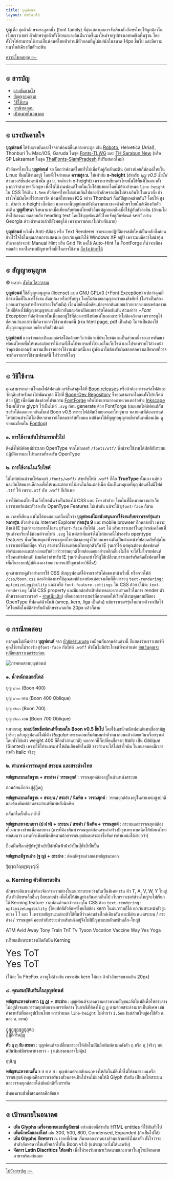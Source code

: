 ```yaml
---
title: บุญฟอนต์
layout: default
---
```


<a id="description"></a>
**บุญ** คือ ชุดตัวอักษรตระกูลหนึ่ง (font family) ที่มุ่งแสดงผลการจัดเรียงตัวอักษรไทยให้ถูกต้องในเว็บบราวเซอร์ ตัวอักษรทุกตัวทั้งไทยและละตินนั้นวาดขึ้นมาใหม่จากรูปทรงเลขาคณิตพื้นฐาน โดยตั้งใจให้สามารถใช้งานเป็นฟอนต์ไทยตัวอ่านมีหัวกลมที่ดูไม่แย่นักในขนาด 14px ขึ้นไป และมีความหนาใกล้เคียงกับตัวละติน

<p id="download"><a href="https://github.com/sungsit/boon/releases">ดาวน์โหลดบุญ &#x0E5B;</a></p>

<hr>

<a id="topic"></a>
## &#x0E4F; สารบัญ

- [แรงบันดาลใจ](#inspiration)
- [สัญญาอนุญาต](#license)
- [วิธีใช้งาน](#usage)
- [กรณีทดสอบ](#test-cases)
- [เป้าหมายในอนาคต](#milestones)

<hr>

<a id="inspiration"></a>
## &#x0E4F; แรงบันดาลใจ

**บุญฟอนต์** ได้รับแรงบันดาลใจจากฟอนต์อื่นหลายตระกูล เช่น [Roboto](http://developer.android.com/design/style/typography.html), Helvetica (Arial), Thonburi ใน Mac/iOS, Garuda ในชุด [Fonts-TLWG](http://linux.thai.net/projects/fonts-tlwg) และ [TH Sarabun New](http://www.f0nt.com/release/th-sarabun-new/) (หรือ SP Laksaman ในชุด [ThaiFonts-SiamPradesh](http://linux.thai.net/projects/thaifonts-siampradesh) ที่ปรับสเกลใหม่)

ตัวอักษรไทยใน **บุญฟอนต์** จะเล็กกว่าฟอนต์ไทยทั่วไปเมื่อจับคู่กับตัวละติน (อย่างน้อยก็ฟอนต์ไทยใน Linux ที่ผมใช้งานอยู่) โดยตั้งใจกำหนด **ความสูง บ.** ให้เท่ากับ **x-height** (สำหรับ *บุญ v0.5 ขึ้นไป* ส่วนเวอร์ชั่นก่อนหน้านั้น สูง บ. จะต่ำกว่า x-height) เพราะการเขียนคำไทยนั้นใช้พื้นที่ในแนวตั้งมากกว่าคำภาษาอังกฤษ เพื่อให้ใช้งานฟอนต์ไทยในเว็บได้สบายตาโดยไม่ต้องกำหนด `line-height` ใน CSS ให้เกิน `1.5em` ตัวอักษรไทยไม่แน่นเกินไปและตัวอักษรละตินไม่ห่างเกินไปในแนวตั้ง ถ้าเข้าใจไม่ผิดโดยใช้สายตาวัด ฟอนต์ไทยของ iOS อย่าง Thonburi ก็แก้ปัญหาคล้ายกัน? โดยให้ สูง บ. ต่ำกว่า x-height เล็กน้อย นอกจากนี้บุญฟอนต์ยังมีความหนาของตัวอักษรไทยใกล้เคียงกับตัวละติน **บุญตัวหนา** จึงหนามากเมื่อเทียบกับฟอนต์ไทยตัวอื่นแต่ดูกลมกลืมเมื่อใช้คู่กับตัวละติน (ถ้าผมไม่คิดไปเองนะ ทดสอบกับ heading text โดยใช้บุญฟอนต์ตัวไทยจับคู่กับฟอนต์ serif อย่าง Georgia ด้วยตัวหนาแล้วก็ยังพอดูได้ เพราะความหนาไม่ต่างกันมาก)

**บุญฟอนต์** หวังพึ่ง Anti-Alias หรือ Text Renderer จากระบบปฏิบัติการสมัยใหม่เป็นหลักซึ่งค่อนข้างไว้ใจได้ในคุณภาพการแสดงผล (ยกเว้นคุณยังใช้ Windows XP อยู่!) เพราะผมคิดว่าไม่น่าคุ้มกับเวลาถ้าจะทำ Manual Hint หรือ Grid Fit แค่ใช้ Auto-Hint ใน FontForge ก็น่าจะเพียงพอแล้ว หากใครพบปัญหาหรือบั๊กในการใช้งาน [ก็แจ้งเข้ามาได้](https://github.com/sungsit/boon/issues)

<hr>

<a id="license"></a>
## &#x0E4F; สัญญาอนุญาต

&copy; ๒๕๕๖ [สังศิต ไสววรรณ](http://sungsit.com/)

**บุญฟอนต์** ใช้สัญญาอนุญาต (license) แบบ [GNU GPLv3 (+Font Exception)](http://www.gnu.org/licenses/gpl.html) แปลว่าคุณมีอิสระเต็มที่ในการใช้งาน ดัดแปลง หรือปรับปรุง โดยไม่ต้องขออนุญาตเจ้าของลิขสิทธิ์ (ไม่จำเป็นต้องบอกผมว่าคุณทำหรือจะทำอะไรกับมัน) เงื่อนไขคือเมื่อดัดแปลงจากต้นแบบแล้วอยากจะเผยแพร่ผลงานใหม่ก็ต้องใช้สัญญาอนุญาตแบบเดียวกันและต้องเปิดเผยซอร์สโค้ดเช่นกัน ส่วนคำว่า *+Font Exception* ที่ต่อท้ายมานั้นเพื่อบอกผู้ใช้ที่ต้องการฝังฟอนต์ในเอกสารว่าไม่ต้องกังวล เพราะระบุไว้ชัดเจนว่าเอกสารที่เกิดจากการใช้งานฟอนต์นี้ (เช่น html page, pdf เป็นต้น) ไม่จำเป็นต้องใช้สัญญาอนุญาตแบบเดียวกับตัวฟอนต์

**บุญฟอนต์** แจกจ่ายและเปิดเผยซอร์สโค้ดด้วยหวังว่ามันจะมีประโยชน์และเป็นส่วนหนึ่งของการพัฒนาฟอนต์ไทยเพื่อให้เหมาะต่อการใช้งานทั้งในโปรแกรมทั่วไปและในเว็บไซต์ และโปรดทราบไว้ล่วงหน้าว่าคุณต้องยอมรับความเสี่ยงจากการใช้งานฟอนต์นี้เอง ผู้พัฒนาไม่ต้องรับผิดชอบต่อความเสียหายที่อาจจะเกิดจากการใช้งานฟอนต์นี้ ไม่ว่ากรณีใดๆ

<hr>

<a id="usage"></a>
## &#x0E4F; วิธีใช้งาน

คุณสามารถดาวน์โหลดไฟล์ฟอนต์เวอร์ชั่นล่าสุดได้ที่ [Boon releases](https://github.com/sungsit/boon/releases) หรือถ้าต้องการซอร์สไฟล์และวัตถุดิบสำหรับเอาไปพัฒนาต่อ ก็ไปที่ [Boon-Dev Repository](https://github.com/sungsit/boon-dev) ซึ่งคุณสามารถโคลนทั้งโปรเจ็คต์ด้วย [Git](http://git-scm.com/) เพื่อดัดแปลงด้วยโปรแกรม [FontForge](http://fontforge.org/) หรือโปรแกรมวาดภาพเวคเตอร์อย่าง [Inkscape](http://inkscape.org/) ซึ่งผมใช้วาด glyph ไว้เป็นไฟล์ `.svg` ก่อน generate ด้วย FontForge (ผมแยกไฟล์ฟอนต์กับซอร์สโค้ดออกจากกันตั้งแต่ Boon v0.5 เพราะไฟล์มันเริ่มเยอะและใหญ่มาก หลายคนที่ต้องการแค่ไฟล์ฟอนต์จะได้ไม่เสียเวลาดาวน์โหลดซอร์สทั้งหมด แต่ยังคงใช้สัญญาอนุญาตเดียวกันเหมือนเดิม ดูรายละเอียดใน [Fontlog](/FONTLOG.html))
    
### ๑. การใช้งานกับโปรแกรมทั่วไป

ติดตั้งไฟล์ฟอนต์ประเภท OpenType จากโฟลเดอร์ `/fonts/otf/` ซึ่งน่าจะใช้งานได้ปกติกับระบบปฏิบัติการและโปรแกรมที่รองรับ OpenType

### ๒. การใช้งานในเว็บไซต์

ใช้ไฟล์ฟอนต์จากโฟลเดอร์ `/fonts/woff/` สำหรับไฟล์ `.woff` ก็คือ **TrueType** นั่นเอง แต่ห่อและบีบให้ขนาดเล็กลงเพื่อให้เหมาะต่อการใช้งานในอินเตอร์เน็ต นั่นเป็นเหตุผลที่บุญฟอนต์ไม่มีไฟล์ `.ttf` ให้ เพราะ`.otf` กับ `.woff` ก็เกินพอ

การใช้ฟอนต์ไทยในเว็บไซต์นั้นจำเป็นต้องใช้ CSS และ *โชค* เข้าช่วย โชคในที่นี้หมายความว่าเว็บบราวเซอร์แต่ละตัวรองรับ OpenType Features ไม่เท่ากัน แม้จะใช้ `@font-face` ก็ตาม

ณ เวลาที่เขียน แม้ไม่ได้ทดสอบแต่ก็แน่ใจว่า  **บุญฟอนต์ไม่สนับสนุนการใช้งานกับบราวเซอร์รุ่นเก่าหลายรุ่น** ตัวอย่างเช่น  Internet Explorer **ก่อนรุ่น 9** และ mobile browser อีกหลายตัว เพราะถึงแม้ IE รุ่นเก่าจะสามารถใช้งาน `@font-face` กับไฟล์ `.eot` ได้ หรือบราวเซอร์ในอุปกรณ์เคลื่อนที่รุ่นเก่าจะเรียกใช้ฟอนต์จากไฟล์ `.svg` ได้ แต่เท่าที่ผมจำได้ไฟล์พวกนี้ไม่รองรับ opentype features นั่นเป็นเหตุผลที่วรรณยุกต์ไทยต้องลอยสูงไว้ก่อนเพราะมันเป็นตำแหน่งที่ปลอดภัยที่สุดในบราวเซอร์ที่แย่ที่สุด จริงๆ สามารถใช้งานฟอนต์ไทยทุกตัวกับ IE รุ่นเก่าได้ แต่คุณต้องแปลงฟอนต์ฟอร์แมตเองและต้องยอมรับด้วยว่าวรรณยุกต์ไทยต้องลอยอย่างหลีกเลี่ยงไม่ได้  จะได้ไม่โกรธฟอนต์หรือคนทำฟอนต์! (ผมคิดว่าสำหรับ IE รุ่นเก่านั้นแนะนำให้ผู้ใช้เปลี่ยนบราวเซอร์หรือติดตั้งฟอนต์ไทยเพิ่มในระบบปฏิบัติเองคงง่ายกว่าการแก้ปัญหาด้วยวิธีอื่น!)

คุณสามารถดูตัวอย่างการใช้ CSS กับบุญฟอนต์ได้จากซอร์สโค้ดของหน้าเว็บนี้ หรือจากไฟล์ `/css/boon.css` และถ้าต้องการใช้คุณสมบัติของฟอนต์อย่างเต็มที่ก็ควรระบุ `text-rendering: optimizeLegibility` และ/หรือ `font-feature-settings` ใน CSS ด้วย (โน้ต: `text-rendering` ไม่ใช่ CSS property และมีผลต่อประสิทธิภาพและความรวดเร็วในการ render ตัวอักษรของบราวเซอร์ - [อ่านเพิ่มเติม](https://developer.mozilla.org/en-US/docs/Web/CSS/text-rendering)) เพื่อบอกบราวเซอร์ที่ฉลาดพอให้เรียกใช้งานคุณสมบัติของ OpenType ที่ฟอนต์ตัวนั้นมี (smcp, kern, liga เป็นต้น) แม้บราวเซอร์รุ่นใหม่บางตัวจะเปิดไว้ให้โดยอัตโนมัติสำหรับตัวอักษรขนาดเกิน 20px แล้วก็ตาม

<hr>
    
<a id="test-cases"></a>

## &#x0E4F; กรณีทดสอบ

หากคุณไม่เห็นคำว่า **บุญฟอนต์** จาก [หัวข้อด้านบนสุด](#title) เหมือนกับภาพด้านล่างนี้ ก็แสดงว่าบราวเซอร์ที่คุณใช้งานไม่รองรับ `@font-face` กับไฟล์ `.woff` ดังนั้นไม่มีประโยชน์ที่จะอ่านต่อ [ยกเว้นคุณจะเปลี่ยนบราวเซอร์ซะก่อน](http://browsehappy.com/)

<img src="img/boon-heading.png" alt="ภาพทดสอบบุญฟอนต์" />
    
### ๑. น้ำหนักและสไตล์

<div class="test-texts">
<p class="boon-400">บุญ ๔๐๐ (Boon 400)</p>
<p class="boon-400-oblique">บุญ ๔๐๐ เอน (Boon 400 Oblique)</p>
<p class="boon-700">บุญ ๗๐๐ (Boon 700)</p>
<p class="boon-700-oblique">บุญ ๗๐๐ เอน (Boon 700 Oblique)</p>
</div>

หมายเหตุ: **ผมเปลี่ยนชื่อฟอนต์ทั้งหมดใน Boon v0.5 ขึ้นไป** โดยใช้เลขน้ำหนักฟอนต์แทนชื่อสามัญ (จริงๆ แล้วบุญฟอนต์ไม่มีตัว *Regular* เพราะตอนเริ่มต้นผมทำตัวหนาก่อนแล้วค่อยแก้มาเรื่อยๆ แต่โดยทั่วไปแล้ว weight 400 ก็คือตัวอ่านปกติ) นอกจากนี้ก็เปลี่ยนชื่อจาก *Italic* เป็น *Oblique* (Slanted) เพราะใช้โปรแกรมทำให้มันเอียงอัตโนมัติ ชาวบ้านจะได้ไม่เข้าใจผิด ในอนาคตคงมีเวลาทำตัว Italic จริงๆ 

### ๒. ตำแหน่งวรรณยุกต์ สระบน และสระล่างไทย

**พยัญชนะบนเส้นฐาน + สระล่าง / วรรณยุกต์** : วรรณยุกต์ต้องอยู่ในตำแหน่งสระบน

<p class="test-texts">ก่อนก้อนก๊กก๋ง ขู่สู้กู๊ดกู๋</p>

**พยัญชนะบนเส้นฐาน + สระบน / สระอำ / นิคหิต + วรรณยุกต์** : วรรณยุกต์ต้องอยู่ในตำแหน่งสูงปกติและต้องพิมพ์ก่อนสระอำแต่พิมพ์หลังนิคหิต

<p class="test-texts">กลั่นกรี้ดกั๊กกึ๋น กล้ำบํ๊</p>

**พยัญชนะหางบนยาว (ป ฝ ฟ) + สระบน / สระอำ / นิคหิต + วรรณยุกต์** : สระบนและวรรณยุกต์ต้องเยื้องมาทางซ้ายเพื่อหลบหาง (การที่ต้องพิมพ์วรรณยุกต์ก่อนสระอำสร้างปัญหาทางเทคนิคให้ฟอนต์ไทยพอสมควร แทนที่จะพิมพ์นิคหิตตามด้วยวรรณยุกต์และสระอาซึ่งจัดการตำแหน่งได้ง่ายกว่า)

<p class="test-texts">ป็อดฝืนฟ็อกซ์ฟู่ฟ่าปู่ป้าเป่าปี่เฝ้าฝิ่นฟ้าฝ่าป๋าปั้นปุ๊ฟ้ำป๋ำปื๋ยปื๊ด</p>

**พยัญชนะมีฐานล่าง (ฐ ญ) + สระล่าง** : ต้องตัดฐานล่างของพยัญชนะออก

<p class="test-texts zoom-texts">ฐัญฐุญฺวิญญูฐูญุฐฺญู้ญี่</p>
    
### ๓. Kerning ตัวอักษรละติน

อักษรละตินบางตัวต้องจัดการความห่างในแนวราบระหว่างกันเป็นพิเศษ เช่น ตัว T, A, V, W, Y ใหญ่ กับ ตัวอักษรเล็กอื่นๆ อีกหลายตัว เพื่อไม่ให้มันดูห่างกันมากเกินไป เว็บบราวเซอร์ส่วนใหญ่จะไม่เรียกใช้ Kerning feature จากฟอนต์จนกว่าจะระบุใน CSS ด้วย `text-rendering: optimizeLegibility` (โดยปกติตัวอักษรไทยไม่ต้อง kern ในแนวราบก็ได้ ยกเว้นสระหน้าตัวสูงอย่าง โ ใ และ ไ เพราะพยัญชนะแต่ละตัวใช้พื้นที่ว่างค่อนข้างใกล้เคียงกัน และมีตำแหน่งสระบน / สระล่าง / วรรณยุกต์ คอยกำกับระยะห่างเส้นหลังอยู่จึงไม่มีปัญหาแบบตัวละตินเล็ก-ใหญ่)

<p class="test-texts">ATM Avid Away Tony Train TnT Tv Tyson Vocation Vaccine Way Yes Yoga</p>
    
เปรียบเทียบระหว่างเปิดกับปิด Kerning

<p class="test-texts zoom-texts">
      <span style="font-size: 2em; text-rendering: optimizeLegibility;">Yes ToT</span><br>
      <span style="font-size: 2em; text-rendering: optimizeSpeed !important;">Yes ToT</span>
</p>

(โน้ต: ใน FireFox อาจดูไม่ต่างกัน เพราะมัน kern ให้เอง ถ้าตัวอักษรขนาดเกิน 20px)

### ๔. คุณสมบัติเสริมในบุญฟอนต์

**พยัญชนะหางล่างยาว (ฎ ฏ) + สระล่าง** : บุญฟอนต์จะลดความยาวหางพยัญชนะอัตโนมัติเพื่อให้สระล่างไม่อยู่ต่ำจนชนวรรณยุกต์บนของบรรทัดล่าง ในกรณีที่ต้องใช้ ฎ ฏ ตามด้วยสระล่างมากเป็นพิเศษ เช่น คำอาหรับที่ถอดรูปเขียนไทย ควรกำหนด `line-height` ไม่ต่ำกว่า `1.5em` (แต่ส่วนใหญ่คงใช้ตัว ด. และ ต. แทน)

<p class="test-texts zoom-texts">ฏูฎุฏฺฎฺฎฏฏูฎุฏฺกฎ<br>ฏี้ฎึ๋กี้กรี๊ดฏี่ฏฺ</p>
    
**ตัว ฤ ฦ กับ สระอา** : บุญฟอนต์จะเปลี่ยนสระอาให้อัตโนมัติเมื่อพิมพ์ตามหลังตัว ฤ หรือ ฦ (จริงๆ บนแป้นพิมพ์มีสระอาหางยาว - ๅ แต่บางคนอาจไม่คุ้น)

<p class="test-texts zoom-texts">ฤาษีฦา</p>

**พยัญชนะหางบนสั้น** ช ซ ศ ส ฮ : บุญฟอนต์จะสลับแนวหางให้อัตโนมัติเพื่อไม่ให้ชนสระบนหรือวรรณยุกต์ เหตุผลคือบราวเซอร์บางตัวฉลาดเกินไปจนไม่ยอมให้มี Glyph ทับกัน เป็นผลให้สระบนและวรรณยุกต์ลอยโด่งผิดปกติทั้งบรรทัด

<p class="test-texts zoom-texts">ช่ำชองแซงซ้ำสั่งสอนศาลศึกฮักแฮ</p>

<hr>

<a id="milestones"></a>
## &#x0E4F; เป้าหมายในอนาคต

- **เพิ่ม Glyphs เครื่องหมายและสัญลักษณ์** อย่างน้อยก็สำหรับ HTML entities ที่ใช้กันทั่วไป
- **เพิ่มน้ำหนักและสไตล์** เช่น 300, 500, 800, Condensed, Expanded (ถ้าเป็นไปได้)
- **เพิ่ม Glyphs อักษรลาว** ณ เวลาที่เขียน เริ่มทดลองวาดบางส่วนแล้วแต่ยังไม่ลงตัว ตั้งใจว่าจะทำตัวอักษรลาวให้เสร็จแล้วใส่ใน Boon v1.0 (แต่ระบุเวลาไม่ได้นะครับ)
- **จัดการ Latin Diacritics ให้ลงตัว** เพื่อให้รองรับภาษาเวียดนามและภาษาในยุโรปอีกหลายภาษาพร้อมกันเลย

<hr>

<div id="end"><a href="#topic">ไปยังสารบัญ &#x0E5B;</a></div>

